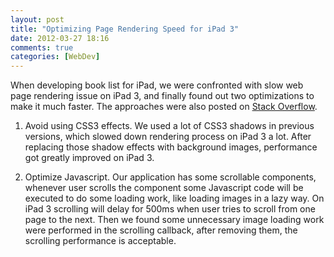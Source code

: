 ```yaml
---
layout: post
title: "Optimizing Page Rendering Speed for iPad 3"
date: 2012-03-27 18:16
comments: true
categories: [WebDev]
---
```


When developing book list for iPad, we were confronted with slow web page rendering issue on iPad 3, and finally found out two optimizations to make it much faster. The approaches were also posted on [Stack Overflow](http://stackoverflow.com/a/10721238/111896).

1. Avoid using CSS3 effects. We used a lot of CSS3 shadows in previous versions, which slowed down rendering process on iPad 3 a lot. After replacing those shadow effects with background images, performance got greatly improved on iPad 3.

2. Optimize Javascript. Our application has some scrollable components, whenever user scrolls the component some Javascript code will be executed to do some loading work, like loading images in a lazy way. On iPad 3 scrolling will delay for 500ms when user tries to scroll from one page to the next. Then we found some unnecessary image loading work were performed in the scrolling callback, after removing them, the scrolling performance is acceptable.
